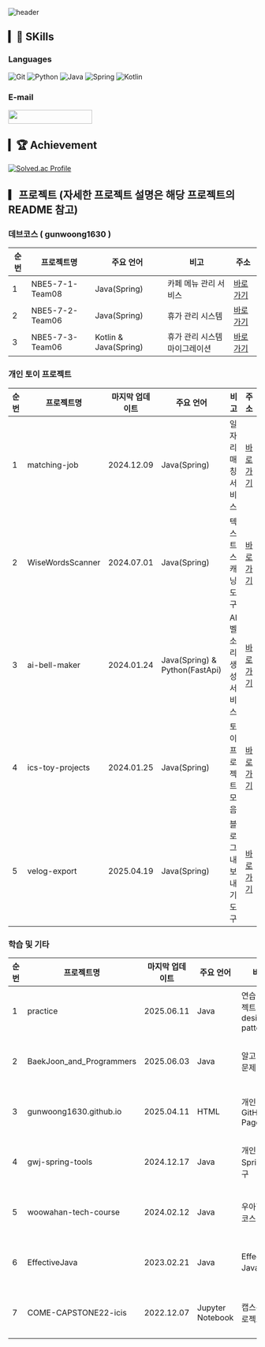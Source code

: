 ![header](https://capsule-render.vercel.app/api?type=waving&color=gradient&height=300&section=header&text=백엔드개발자&fontSize=90&animation=twinkling)


## ▎💪  SKills
### Languages
 ![Git](https://img.shields.io/badge/git-%23F05033.svg?style=for-the-badge&logo=git&logoColor=white) 
![Python](https://img.shields.io/badge/python-3670A0?style=for-the-badge&logo=python&logoColor=ffdd54) 
![Java](https://img.shields.io/badge/java-%23ED8B00.svg?style=for-the-badge&logo=java&logoColor=white) 
![Spring](https://img.shields.io/badge/spring-%236DB33F.svg?style=for-the-badge&logo=spring&logoColor=white) 
![Kotlin](https://img.shields.io/badge/kotlin-%230095D5.svg?style=for-the-badge&logo=kotlin&logoColor=white)


### E-mail
<a href="mailto:gwj0421@gmail.com" target="_blank"><img src="https://img.shields.io/badge/gwj0421 @ gmail.com-EA4335?style=flat-square&logo=Gmail&logoColor=white" width="170" height="28"/></a>

## ▎🏆  Achievement

[![Solved.ac Profile](http://mazassumnida.wtf/api/v2/generate_badge?boj=gwj0421)](https://solved.ac/gwj0421/)

## ▎프로젝트 (자세한 프로젝트 설명은 해당 프로젝트의 README 참고)

### 데브코스 ( gunwoong1630 )
| 순번 | 프로젝트명 | 주요 언어 | 비고 | 주소 |
| --- | --- | --- | --- | --- |
| 1 | NBE5-7-1-Team08 | Java(Spring) |  카페 메뉴 관리 서비스 | [바로가기](https://github.com/prgrms-be-devcourse/NBE5-7-1-Team08) |
| 2 | NBE5-7-2-Team06 | Java(Spring) | 휴가 관리 시스템 | [바로가기](https://github.com/prgrms-be-devcourse/NBE5-7-2-Team06) |
| 3 | NBE5-7-3-Team06 | Kotlin & Java(Spring)  | 휴가 관리 시스템 마이그레이션 | [바로가기](https://github.com/prgrms-be-devcourse/NBE5-7-3-Team06) |

### 개인 토이 프로젝트
| 순번 | 프로젝트명 | 마지막 업데이트 | 주요 언어 | 비고 | 주소 |
| --- | --- | --- | --- | --- | --- |
| 1 | matching-job | 2024.12.09 | Java(Spring) | 일자리 매칭 서비스 | [바로가기](https://github.com/gunwoong1630/matching-job) |
| 2 | WiseWordsScanner | 2024.07.01 | Java(Spring) | 텍스트 스캐닝 도구 | [바로가기](https://github.com/gunwoong1630/WiseWordsScanner) |
| 3 | ai-bell-maker | 2024.01.24 | Java(Spring) & Python(FastApi) | AI 벨소리 생성 서비스 | [바로가기](https://github.com/gunwoong1630/ai-bell-maker) |
| 4 | ics-toy-projects | 2024.01.25 | Java(Spring) | 토이 프로젝트 모음 | [바로가기](https://github.com/gunwoong1630/ics-toy-projects) |
| 5 | velog-export | 2025.04.19 | Java(Spring) | 블로그 내보내기 도구 | [바로가기](https://github.com/gunwoong1630/velog-export) |

### 학습 및 기타
| 순번 | 프로젝트명 | 마지막 업데이트 | 주요 언어 | 비고 | 주소 |
| --- | --- | --- | --- | --- | --- |
| 1 | practice | 2025.06.11 | Java | 연습 프로젝트(SQL, design pattern…) | [바로가기](https://github.com/gunwoong1630/practice) |
| 2 | BaekJoon_and_Programmers | 2025.06.03 | Java | 알고리즘 문제 해결 | [바로가기](https://github.com/gunwoong1630/BaekJoon_and_Programmers) |
| 3 | gunwoong1630.github.io | 2025.04.11 | HTML | 개인 GitHub Pages | [바로가기](https://github.com/gunwoong1630/gunwoong1630.github.io) |
| 4 | gwj-spring-tools | 2024.12.17 | Java | 개인 Spring 도구 | [바로가기](https://github.com/gunwoong1630/gwj-spring-tools) |
| 5 | woowahan-tech-course | 2024.02.12 | Java | 우아한테크코스 관련 | [바로가기](https://github.com/gunwoong1630/woowahan-tech-course) |
| 6 | EffectiveJava | 2023.02.21 | Java | Effective Java 학습 | [바로가기](https://github.com/gunwoong1630/EffectiveJava) |
| 7 | COME-CAPSTONE22-icis | 2022.12.07 | Jupyter Notebook | 캡스톤 프로젝트 | [바로가기](https://github.com/gunwoong1630/COME-CAPSTONE22-icis) |
